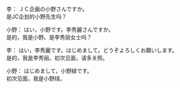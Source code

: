 李： ＪＣ企画の小野さんですか。  
是JC企划的小野先生吗？  

小野： はい，小野です。李秀麗さんですか。  
是的，我是小野。是李秀丽女士吗？  

李： はい，李秀麗です。はじめまして。どうぞよろしくお願いします。  
是的，我是李秀丽。初次见面，请多关照。  

小野： はじめまして，小野緑です。  
初次见面，我是小野绿。